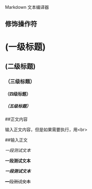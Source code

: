 Markdown 文本编译器 <br>

## 修饰操作符

# (一级标题)
## (二级标题)
### （三级标题）
#### （四级标题）
##### （五级标题）

##正文内容

  输入正文内容，但是如果需要执行，用\<br\>

##输入正文 
  
  *一段测试文本*

  **一段测试文本**

  ***一段测试文本***

  ~~一段测试文本~~
